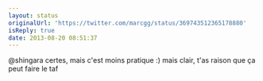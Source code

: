```yaml
---
layout: status
originalUrl: 'https://twitter.com/marcgg/status/369743512365178880'
isReply: true
date: 2013-08-20 08:51:37
---
```


@shingara certes, mais c'est moins pratique :) mais clair, t'as raison que ça peut faire le taf
